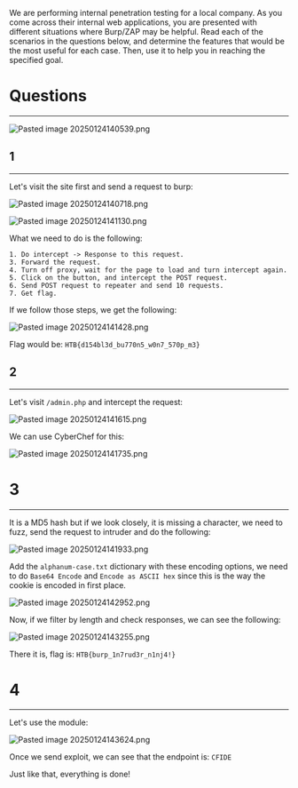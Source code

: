 ﻿We are performing internal penetration testing for a local company. As you come across their internal web applications, you are presented with different situations where Burp/ZAP may be helpful. Read each of the scenarios in the questions below, and determine the features that would be the most useful for each case. Then, use it to help you in reaching the specified goal.

# Questions
----

![Pasted image 20250124140539.png](../../../IMAGES/Pasted%20image%2020250124140539.png)

## 1
----

Let's visit the site first and send a request to burp:


![Pasted image 20250124140718.png](../../../IMAGES/Pasted%20image%2020250124140718.png)

![Pasted image 20250124141130.png](../../../IMAGES/Pasted%20image%2020250124141130.png)

What we need to do is the following: 

```ad-summary
1. Do intercept -> Response to this request.
3. Forward the request.
4. Turn off proxy, wait for the page to load and turn intercept again.
5. Click on the button, and intercept the POST request.
6. Send POST request to repeater and send 10 requests.
7. Get flag.
```

If we follow those steps, we get the following:

![Pasted image 20250124141428.png](../../../IMAGES/Pasted%20image%2020250124141428.png)

Flag would be: `HTB{d154bl3d_bu770n5_w0n7_570p_m3}`

## 2
----

Let's visit `/admin.php` and intercept the request:

![Pasted image 20250124141615.png](../../../IMAGES/Pasted%20image%2020250124141615.png)

We can use CyberChef for this:


![Pasted image 20250124141735.png](../../../IMAGES/Pasted%20image%2020250124141735.png)

# 3
----

It is a MD5 hash but if we look closely, it is missing a character, we need to fuzz, send the request to intruder and do the following:

![Pasted image 20250124141933.png](../../../IMAGES/Pasted%20image%2020250124141933.png)

Add the `alphanum-case.txt` dictionary with these encoding options, we need to do `Base64 Encode` and `Encode as ASCII hex` since this is the way the cookie is encoded in first place.


![Pasted image 20250124142952.png](../../../IMAGES/Pasted%20image%2020250124142952.png)


Now, if we filter by length and check responses, we can see the following:


![Pasted image 20250124143255.png](../../../IMAGES/Pasted%20image%2020250124143255.png)

There it is, flag is: `HTB{burp_1n7rud3r_n1nj4!}`

# 4
---

Let's use the module:

![Pasted image 20250124143624.png](../../../IMAGES/Pasted%20image%2020250124143624.png)

Once we send exploit, we can see that the endpoint is: `CFIDE`


Just like that, everything is done!

